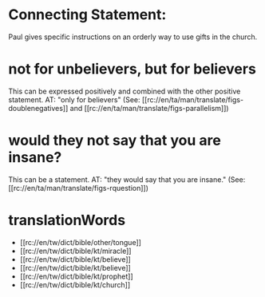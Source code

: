 # Connecting Statement:

Paul gives specific instructions on an orderly way to use gifts in the church.

# not for unbelievers, but for believers

This can be expressed positively and combined with the other positive statement. AT: "only for believers" (See: [[rc://en/ta/man/translate/figs-doublenegatives]] and [[rc://en/ta/man/translate/figs-parallelism]])

# would they not say that you are insane?

This can be a statement. AT: "they would say that you are insane." (See: [[rc://en/ta/man/translate/figs-rquestion]])

# translationWords

* [[rc://en/tw/dict/bible/other/tongue]]
* [[rc://en/tw/dict/bible/kt/miracle]]
* [[rc://en/tw/dict/bible/kt/believe]]
* [[rc://en/tw/dict/bible/kt/believe]]
* [[rc://en/tw/dict/bible/kt/prophet]]
* [[rc://en/tw/dict/bible/kt/church]]